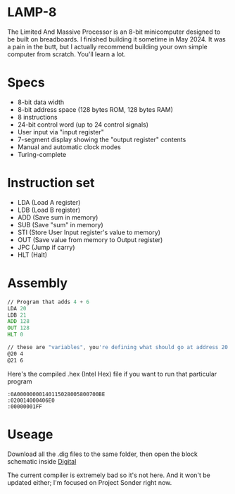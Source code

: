 # LAMP-8
The Limited And Massive Processor is an 8-bit minicomputer designed to be built on breadboards. I finished building it sometime in May 2024.
It was a pain in the butt, but I actually recommend building your own simple computer from scratch.
You'll learn a lot.

# Specs
- 8-bit data width
- 8-bit address space (128 bytes ROM, 128 bytes RAM)
- 8 instructions
- 24-bit control word (up to 24 control signals)
- User input via "input register"
- 7-segment display showing the "output register" contents
- Manual and automatic clock modes
- Turing-complete

# Instruction set
- LDA (Load A register)
- LDB (Load B register)
- ADD (Save sum in memory)
- SUB (Save "sum" in memory)
- STI (Store User Input register's value to memory)
- OUT (Save value from memory to Output register)
- JPC (Jump if carry)
- HLT (Halt)

# Assembly

```asm
// Program that adds 4 + 6
LDA 20
LDB 21
ADD 128
OUT 128
HLT 0

// these are "variables", you're defining what should go at address 20 and 21
@20 4
@21 6

```

Here's the compiled .hex (Intel Hex) file if you want to run that particular program
```hex
:0A00000000140115028005800700BE
:020014000406E0
:00000001FF

```

# Useage
Download all the .dig files to the same folder, then open the block schematic inside [Digital](https://github.com/hneemann/Digital)

The current compiler is extremely bad so it's not here. And it won't be updated either; I'm focused on Project Sonder right now.
